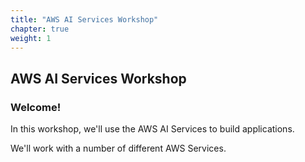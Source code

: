 ```yaml
---
title: "AWS AI Services Workshop"
chapter: true
weight: 1
---
```


## AWS AI Services Workshop

### Welcome!

In this workshop, we'll use the AWS AI Services to build applications.


We'll work with a number of different AWS Services.
